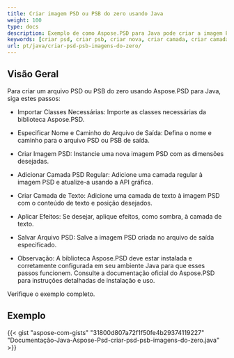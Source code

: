 ```yaml
---
title: Criar imagem PSD ou PSB do zero usando Java
weight: 100
type: docs
description: Exemplo de como Aspose.PSD para Java pode criar a imagem Psd do zero
keywords: [criar psd, criar psb, criar nova, criar camada, criar camada de texto, api psd, java, exemplo de código]
url: pt/java/criar-psd-psb-imagens-do-zero/
---
```


## **Visão Geral**
Para criar um arquivo PSD ou PSB do zero usando Aspose.PSD para Java, siga estes passos:

- Importar Classes Necessárias: Importe as classes necessárias da biblioteca Aspose.PSD.

- Especificar Nome e Caminho do Arquivo de Saída: Defina o nome e caminho para o arquivo PSD ou PSB de saída.

- Criar Imagem PSD: Instancie uma nova imagem PSD com as dimensões desejadas.

- Adicionar Camada PSD Regular: Adicione uma camada regular à imagem PSD e atualize-a usando a API gráfica.

- Criar Camada de Texto: Adicione uma camada de texto à imagem PSD com o conteúdo de texto e posição desejados.

- Aplicar Efeitos: Se desejar, aplique efeitos, como sombra, à camada de texto.

- Salvar Arquivo PSD: Salve a imagem PSD criada no arquivo de saída especificado.

- Observação: A biblioteca Aspose.PSD deve estar instalada e corretamente configurada em seu ambiente Java para que esses passos funcionem. Consulte a documentação oficial do Aspose.PSD para instruções detalhadas de instalação e uso.

Verifique o exemplo completo.

## **Exemplo**
{{< gist "aspose-com-gists" "31800d807a72f1f50fe4b29374119227" "Documentação-Java-Aspose-Psd-criar-psd-psb-imagens-do-zero.java" >}}
